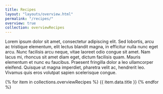 ```yaml
---
title: Recipes
layout: "layouts/overview.html"
permalink: "/recipes/"
overview: true
collection: overviewRecipes
---
```


Lorem ipsum dolor sit amet, consectetur adipiscing elit. Sed lobortis, arcu ac tristique elementum, elit lectus blandit magna, in efficitur nulla nunc eget arcu. Nunc facilisis arcu neque, vitae laoreet odio congue sit amet. Nam lacus mi, rhoncus sit amet diam eget, dictum facilisis quam. Mauris elementum et nunc eu faucibus. Praesent fringilla dolor a leo ullamcorper eleifend. Quisque ut magna imperdiet, pharetra velit ac, hendrerit leo. Vivamus quis eros volutpat sapien scelerisque congue.

{% for item in collections.overviewRecipes %}
{{ item.data.title }}
{% endfor %}
